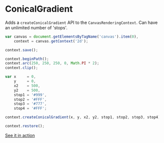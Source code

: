 # ConicalGradient
Adds a `createConicalGradient` API to the `CanvasRenderingContext`. Can have an unlimited number of 'stops'.
```js
var canvas = document.getElementsByTagName('canvas').item(0),
    context = canvas.getContext('2d');

context.save();

context.beginPath();
context.arc(250, 250, 250, 0, Math.PI * 2);
context.clip();

var x     = 0,
    y     = 0,
    x2    = 500,
    y2    = 500,
    stop1 = '#999',
    stop2 = '#FFF',
    stop3 = '#777',
    stop4 = '#FFF';

context.createConicalGradient(x, y, x2, y2, stop1, stop2, stop3, stop4);

context.restore();
```
[See it in action](http://codepen.io/boylett/pen/NWegZpX)
